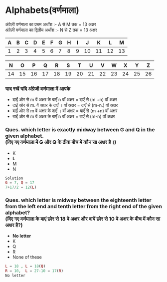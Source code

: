 # Alphabets(वर्णमाला)

अंग्रेज़ी वर्णमाला का प्रथम अर्धांश :- A से M तक = 13 अक्षर<br>
अंग्रेज़ी वर्णमाला का द्वितीय अर्धांश :- N से Z तक = 13 अक्षर

| A | B | C | D | E | F | G | H | I | J  | K  | L  | M  |
|---|---|---|---|---|---|---|---|---|----|----|----|----|
| 1 | 2 | 3 | 4 | 5 | 6 | 7 | 8 | 9 | 10 | 11 | 12 | 13 |

| N | O | P  | Q  | R  | S  | T  | U  | V  | W  | X  | Y  | Z  |
|---|---|----|----|----|----|----|----|----|----|----|----|----|
|14 |15 | 16 | 17 | 18 | 19 | 20 | 21 | 22 | 23 | 24 | 25 | 26 |

### याद रखें यदि अंग्रेजी वर्णमाला में आपके
* दाईं ओर से m वें अक्षर के बाएँ n वाँ अक्षर = दाएँ से (m +n) वाँ अक्षर
* दाईं ओर से m. वें अक्षर के दाएँ । वाँ अक्षर = दाएँ से (m-n.) वॉ अक्षर
* बाईं ओर से m वें अक्षर के दाएँ । वाँ अक्षर = बाएँ से (m +n) वाँ अक्षर
* बाईं ओर से m वें अक्षर के बाएँ n वाँ अक्षर = बाएँ से (m-n) वाँ अक्षर

### Ques. which letter is exactly midway between G and Q in the given alphabet.<br>(दिए गए वर्णमाला में G और Q के ठीक बीच में कौन सा अक्षर है।)
* K
* __L__
* M
* N
```php
Solution
G = 7, Q = 17
7+17/2 = 12(L)
```

### Ques. which letter is midway between the eighteenth letter from the left end and tenth letter from the right end of the given alphabet?<br>(दिए गए वर्णमाला के बाएं छोर से 18 बे  अक्षर और दायें छोर से 10 बे अक्षर के बीच में कौन सा अक्षर है?)
* __No letter__
* K
* Q
* R
* None of these
```php
L = 18 , L = 18(Q)
R = 10,  L = 27-10 = 17(R)
No letter
```
